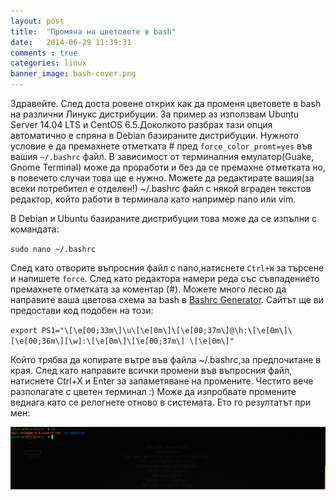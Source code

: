```yaml
---
layout: post
title:  "Промяна на цветовете в bash"
date:   2014-06-29 11:39:31
comments : true
categories: linux
banner_image: bash-cover.png
---
```


Здравейте. След доста ровене открих как да променя цветовете в bash на различни Линукс дистрибуции.
За пример аз използвам Ubuntu Server 14.04 LTS и CentOS 6.5.Доколкото разбрах тази опция автоматично е спряна в Debian базираните дистрибуции.
Нужното условие е да премахнете отметката # пред `force_color_promt=yes` във вашия `~/.bashrc` файл. В зависимост от терминалния емулатор(Guake, Gnome Terminal) може да проработи и без да се премахне отметката но, в повечето случаи това ще е нужно. Можете да редактирате вашия(за всеки потребител е отделен!) ~/.bashrc файл с някой вграден текстов редактор, който работи в терминала като например nano или vim.

В Debian и Ubuntu базираните дистрибуции това може да се изпълни с командата:


`sudo nano ~/.bashrc`

След като отворите въпросния файл с nano,натиснете `Ctrl+W` за търсене и напишете `force`. След като редактора намери реда със съвпадението премахнете отметката за коментар (#).
Можете много лесно да направите ваша цветова схема за bash в [Bashrc Generator][bashrc]. Сайтът ще ви предостави код подобен на този:

`export PS1="\[\e[00;33m\]\u\[\e[0m\]\[\e[00;37m\]@\h:\[\e[0m\]\[\e[00;36m\][\w]:\[\e[0m\]\[\e[00;37m\] \[\e[0m\]"`

Който трябва да копирате вътре във файла ~/.bashrc,за предпочитане в края. След като направите всички промени във въпросния файл, натиснете Ctrl+X и Enter за запаметяване на промените. Честито вече разполагате с цветен терминал :) Може да изпробвате промените веднага като се релогнете отново в системата. Ето го резултатът при мен:

![bash](https://github.com/etem/etem.github.io/raw/master/assets/images/bash.png)

[bashrc]: http://bashrcgenerator.com

